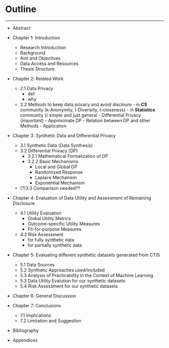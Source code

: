 # Outline
****

- Abstract
  
- Chapter 1: Introduction
    - Research Introduction
    - Background
    - Aim and Objectives
    - Data Access and Resources
    - Thesis Structure

- Chapter 2: Related Work
    - 2.1 Data Privacy
        - def
        - why
    - 2.2 Methods to keep data privacy and avoid discloure
            - in __CS__ community (k-Anonymity, l-Diverisity, t-closeness)
            - in __Statistics__ community () simple and just general
            - Differential Privacy (*important*)
                - Approximate DP
                - Relation between DP and other Methods
                - Application
  
- Chapter 3: Synthetic Data and Differential Privacy
    - 3.1 Synthetic Data (Data Synthesis)
    - 3.2 Differential Privacy (DP)
        - 3.2.1 Mathematical Formalization of DP
        - 3.2.2 Basic Mechanisms
            - Local and Global DP
            - Randomized Response
            - Laplace Mechanism
            - Exponential Mechanism
    - (?)3.3 Comparison needed??
  
- Chapter 4: Evaluation of Data Utility and Assessment of Remaining Disclosure
    - 4.1 Utility Evaluation
        - Global Utility Metrics
        - Outcome-specific Utility Measures
        - Fit-for-purpose Measures
    - 4.2 Risk Assessment
        - for fully synthetic data
        - for partially synthetic data


- Chapter 5: Evaluating different synthetic datasets generated from CTIS
    - 5.1 Data Sources
    - 5.2 Synthetic Approaches used/included
    - 5.3 Analysis of Practicability in the Context of Machine Learning
    - 5.3 Data Utility Evalution for our synthetic datasets
    - 5.4 Risk Assessment for our synthetic datasets

- Chapter 6: General Discussion
- Chapter 7: Conclusions
    - 7.1 Implications
    - 7.2 Limitation and Suggestion

- Bibliography
  
- Appendices


